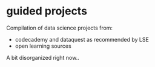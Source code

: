 # guided projects

Compilation of data science projects from:
- codecademy and dataquest as recommended by LSE
- open learning sources

A bit disorganized right now..


